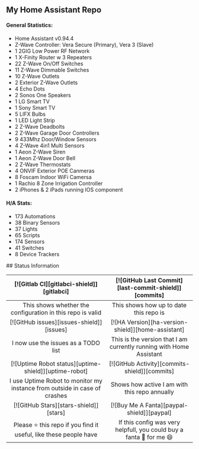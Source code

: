 <p>&nbsp;</p>
<h2>My Home Assistant Repo</h2>
<h4>General Statistics:</h4>
<ul>
<li class="p1">Home Assistant v0.94.4</li>
<li class="p1">Z-Wave Controller: Vera Secure (Primary), Vera 3 (Slave)</li>
<li class="p1">1 2GIG Low Power RF Network</li>
<li class="p1">1 X-Finity Router w 3 Repeaters</li>
<li class="p1">22 Z-Wave On/Off Switches</li>
<li class="p1">11 Z-Wave Dimmable Switches</li>
<li class="p1">10 Z-Wave Outlets</li>
<li class="p1">2 Exterior Z-Wave Outlets</li>
<li class="p1">4 Echo Dots</li>
<li class="p1">2 Sonos One Speakers</li>
<li class="p1">1 LG Smart TV</li>
<li class="p1">1 Sony Smart TV</li>
<li class="p1">5 LIFX Bulbs</li>
<li class="p1">1 LED Light Strip</li>
<li class="p1">2 Z-Wave Deadbolts</li>
<li class="p1">2 Z-Wave Garage Door Controllers</li>
<li class="p1">9 433Mhz Door/Window Sensors</li>
<li class="p1">4 Z-Wave 4in1 Multi Sensors</li>
<li class="p1">1 Aeon Z-Wave Siren</li>
<li class="p1">1 Aeon Z-Wave Door Bell</li>
<li class="p1">2 Z-Wave Thermostats</li>
<li class="p1">4 ONVIF Exterior POE Canmeras</li>
<li class="p1">8 Foscam Indoor WiFi Camersa</li>
<li class="p1">1 Rachio 8 Zone Irrigation Controller</li>
<li class="p1">2 iPhones &amp; 2 iPads running IOS component</li>
</ul>
<h4 class="p1">H/A Stats:</h4>
<ul>
<li class="p1">173 Automations</li>
<li class="p1">38 Binary Sensors</li>
<li class="p1">37 Lights</li>
<li class="p1">65 Scripts</li>
<li class="p1">174 Sensors</li>
<li class="p1">41 Switches</li>
<li class="p1">8 Device Trackers</li>
</ul>
## Status Information

| [![Gitlab CI][gitlabci-shield]][gitlabci] | [![GitHub Last Commit][last-commit-shield]][commits]|
|:---:|:---:|
| This shows whether the configuration in this repo is valid | This shows how up to date this repo is |
| [![GitHub issues][issues-shield]][issues] | [![HA Version][ha-version-shield]][home-assistant] |
| I now use the issues as a TODO list | This is the version that I am currently running with Home Assistant |
| [![Uptime Robot status][uptime-shield]][uptime-robot] | [![GitHub Activity][commits-shield]][commits] |
| I use Uptime Robot to monitor my instance from outside in case of crashes | Shows how active I am with this repo annually |
| [![GitHub Stars][stars-shield]][stars] | [![Buy Me A Fanta][paypal-shield]][paypal] |
| Please :star: this repo if you find it useful, like these people have | If this config was very helpfull, you could buy a fanta :tropical_drink: for me :smile: |
